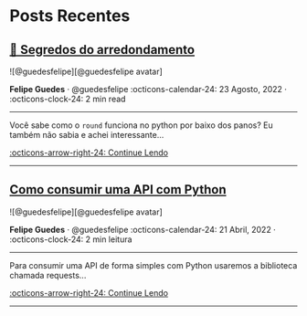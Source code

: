 # Posts Recentes


## [🔐 Segredos do arredondamento]

<aside class="mdx-author" markdown>
![@guedesfelipe][@guedesfelipe avatar]

<span>__Felipe Guedes__ · @guedesfelipe</span>
<span>
:octicons-calendar-24: 23 Agosto, 2022 ·
:octicons-clock-24: 2 min read
</span>
</aside>


  [@guedesfelipe avatar]: https://avatars.githubusercontent.com/u/25853920

  [🔐 Segredos do arredondamento]: python/rounding-secret.md

---

Você sabe como o `round` funciona no python por baixo dos panos? Eu também não sabia e achei interessante...

  [:octicons-arrow-right-24: Continue Lendo][🔐 Segredos do arredondamento]

---

## [Como consumir uma API com Python]

<aside class="mdx-author" markdown>
![@guedesfelipe][@guedesfelipe avatar]

<span>__Felipe Guedes__ · @guedesfelipe</span>
<span>
:octicons-calendar-24: 21 Abril, 2022 ·
:octicons-clock-24: 2 min leitura
</span>
</aside>


  [@guedesfelipe avatar]: https://avatars.githubusercontent.com/u/25853920

  [Como consumir uma API com Python]: python/consume-api.md

---

Para consumir uma API de forma simples com Python usaremos a biblioteca chamada requests...

  [:octicons-arrow-right-24: Continue Lendo][Como consumir uma API com Python]

---
